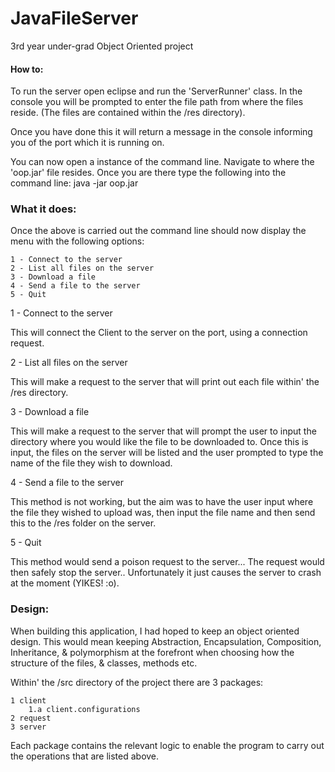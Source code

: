 # JavaFileServer
3rd year under-grad Object Oriented project
#### How to: 

To run the server open eclipse and run the 'ServerRunner' class. In the console you will be prompted to enter the file path from where the files reside. (The files are contained within the /res directory).

Once you have done this it will return a message in the console informing you of the port which it is running on.

You can now open a instance of the command line. Navigate to where the 'oop.jar' file resides. Once you are there type the following into the command line:
java -jar oop.jar

### What it does:

Once the above is carried out the command line should now display the menu with the following options:

	1 - Connect to the server
	2 - List all files on the server
	3 - Download a file
	4 - Send a file to the server
	5 - Quit

1 - Connect to the server

This will connect the Client to the server on the port, using a connection request.

2 - List all files on the server

This will make a request to the server that will print out each file within' the /res directory. 

3 - Download a file

This will make a request to the server that will prompt the user to input the directory where you would like the file to be downloaded to. Once this is input, the files on the server will be listed and the user prompted to type the name of the file they wish to download.

4 - Send a file to the server

This method is not working, but the aim was to have the user input where the file they wished to upload was, then input the file name and then send this to the /res folder on the server. 

5 - Quit

This method would send a poison request to the server... The request would then safely stop the server.. Unfortunately it just causes the server to crash at the moment (YIKES! :o).

### Design:

When building this application, I had hoped to keep an object oriented design. This would mean keeping Abstraction, Encapsulation, Composition, Inheritance, & polymorphism at the forefront when choosing how the structure of the files, & classes, methods etc.

Within' the /src directory of the project there are 3 packages:

	1 client
		1.a client.configurations
	2 request
	3 server

Each package contains the relevant logic to enable the program to carry out the operations that are listed above.






